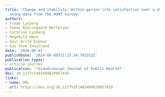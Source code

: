 ```yaml
---
title: 'Change and stability: Within-person life satisfaction over a 20-year period
  using data from the HUNT survey'
authors:
- Frode Lysberg
- Tomas Bjerregaard Bertelsen
- Cathrine Lysberg
- Magnhild Høie
- Geir Arild Espnes
- Siw Tone Innstrand
date: '2020-09-01'
publishDate: '2024-06-05T21:15:34.783312Z'
publication_types:
- article-journal
publication: '*Scandinavian Journal of Public Health*'
doi: 10.1177/1403494820957439
links:
- name: URL
  url: https://doi.org/10.1177%2F1403494820957439
---
```

